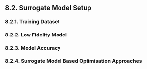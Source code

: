 ## 8.2. Surrogate Model Setup

### 8.2.1. Training Dataset

### 8.2.2. Low Fidelity Model

### 8.2.3. Model Accuracy

### 8.2.4. Surrogate Model Based Optimisation Approaches
